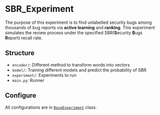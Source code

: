 # SBR_Experiment

The  purpose of this experiment is to find unlabelled security bugs among thousands of bug reports via **active learning** and **ranking**. This experiment simulates the review process under the specified SBR(**S**ecurity **B**ugs **R**eport) recall rate.

## Structure

- `encoder/`: Different method to transform words into vectors
- `model/`: Training different models and predict the probability of SBR
- `experiment/`: Experiments to run
- `main.py`: Runner

## Configure

All configurations are in [`BaseExperiment`](./experiment/BaseExperiment.py) class.

